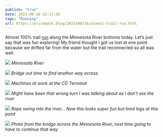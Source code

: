 ```yaml
---
publish: "true"
date: 2023-09-16 22:17:43
tags: "Running"
url: https://ericmwalk.blog/2023/09/16/almost-trail-run.html
---
```


Almost 100% trail [run](https://strava.com/activities/9862004614)  along the Minnesota River bottoms today.  Let’s just say that was fun exploring! My friend thought I got us lost at one point because we drifted far from the water but the trail reconnected so all was well.

![](https://ericmwalk.blog/uploads/2023/defb1614-a664-4c10-9297-cfff2813a745.jpg)
*Minnesota River*

![](https://ericmwalk.blog/uploads/2023/df0665c8-71ec-44c1-be38-0bae897a7bd3.jpg)
*Bridge out time to find another way across*

![](https://ericmwalk.blog/uploads/2023/db79aa02-335b-431f-81ed-6e89c94bbe46.jpg)
*Machines at work at the CD Terminal*

![](https://ericmwalk.blog/uploads/2023/cd2b5a76-fb35-43ba-8653-d8249d434a18.jpg)
*Might have been that wrong turn I was talking about as I don’t see the river*

![](https://ericmwalk.blog/uploads/2023/2cea4966-536b-449c-a039-5f76147ccdc6.jpg)
*Rope swing into the river… Now this looks super fun but tired legs at this point*

![](https://ericmwalk.blog/uploads/2023/2cbbf056-5429-4dd7-8407-607af7b2b9a6.jpg)
*Photo from the bridge across the Minnesota River, next time going to have to continue that way*